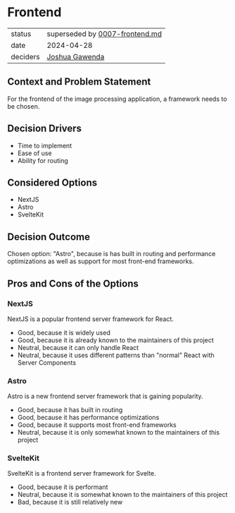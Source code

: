 # Frontend

|          |                                                      |
| -------- |------------------------------------------------------|
| status   | superseded by [0007-frontend.md](0007-frontend.md)   |
| date     | 2024-04-28                                           |
| deciders | [Joshua Gawenda](https://github.com/gutentag2012)    |

## Context and Problem Statement

For the frontend of the image processing application, a framework needs to be chosen.

## Decision Drivers

* Time to implement
* Ease of use
* Ability for routing

## Considered Options

* NextJS
* Astro
* SvelteKit

## Decision Outcome

Chosen option: "Astro", because is has built in routing and performance optimizations as well as support for most front-end frameworks.

## Pros and Cons of the Options

### NextJS

NextJS is a popular frontend server framework for React.

* Good, because it is widely used
* Good, because it is already known to the maintainers of this project
* Neutral, because it can only handle React
* Neutral, because it uses different patterns than "normal" React with Server Components

### Astro

Astro is a new frontend server framework that is gaining popularity.

* Good, because it has built in routing
* Good, because it has performance optimizations
* Good, because it supports most front-end frameworks
* Neutral, because it is only somewhat known to the maintainers of this project

### SvelteKit

SvelteKit is a frontend server framework for Svelte.

* Good, because it is performant
* Neutral, because it is somewhat known to the maintainers of this project
* Bad, because it is still relatively new
